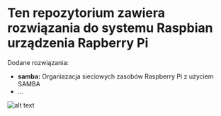 # Ten repozytorium zawiera rozwiązania do systemu Raspbian urządzenia Rapberry Pi


Dodane rozwiązania:

* **samba:** Organiazacja sieciowych zasobów Raspberry Pi z użyciem SAMBA
* ...




![alt text](https://www.ghirardelli.com/wcsstore/GhirardelliCatalogAssetStore//Images/images/recipe-full-size/1039-chocolate-raspberry-tartlets.jpg "Smacznego\)")


